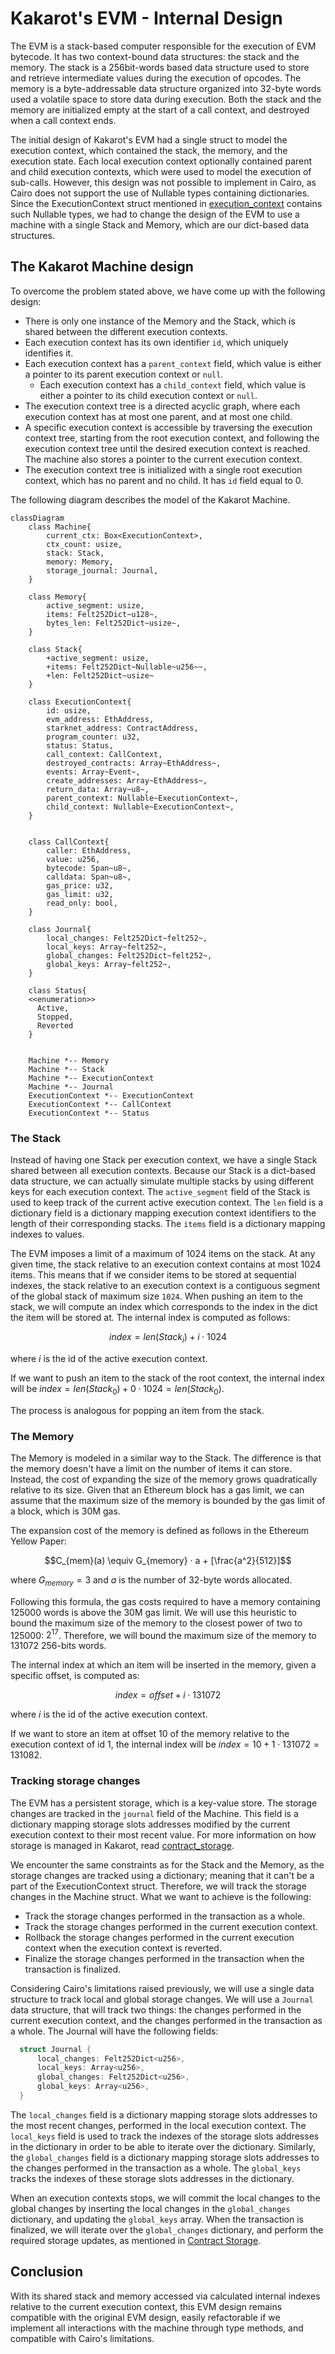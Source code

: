 # Kakarot's EVM - Internal Design

The EVM is a stack-based computer responsible for the execution of EVM bytecode.
It has two context-bound data structures: the stack and the memory. The stack is
a 256bit-words based data structure used to store and retrieve intermediate
values during the execution of opcodes. The memory is a byte-addressable data
structure organized into 32-byte words used a volatile space to store data
during execution. Both the stack and the memory are initialized empty at the
start of a call context, and destroyed when a call context ends.

The initial design of Kakarot's EVM had a single struct to model the execution
context, which contained the stack, the memory, and the execution state. Each
local execution context optionally contained parent and child execution
contexts, which were used to model the execution of sub-calls. However, this
design was not possible to implement in Cairo, as Cairo does not support the use
of Nullable types containing dictionaries. Since the ExecutionContext struct
mentioned in [execution_context](./execution_context.md) contains such Nullable
types, we had to change the design of the EVM to use a machine with a single
Stack and Memory, which are our dict-based data structures.

## The Kakarot Machine design

To overcome the problem stated above, we have come up with the following design:

- There is only one instance of the Memory and the Stack, which is shared
  between the different execution contexts.
- Each execution context has its own identifier `id`, which uniquely identifies
  it.
- Each execution context has a `parent_context` field, which value is either a
  pointer to its parent execution context or `null`.
  - Each execution context has a `child_context` field, which value is either a
    pointer to its child execution context or `null`.
- The execution context tree is a directed acyclic graph, where each execution
  context has at most one parent, and at most one child.
- A specific execution context is accessible by traversing the execution context
  tree, starting from the root execution context, and following the execution
  context tree until the desired execution context is reached. The machine also
  stores a pointer to the current execution context.
- The execution context tree is initialized with a single root execution
  context, which has no parent and no child. It has `id` field equal to 0.

The following diagram describes the model of the Kakarot Machine.

```mermaid
classDiagram
    class Machine{
        current_ctx: Box<ExecutionContext>,
        ctx_count: usize,
        stack: Stack,
        memory: Memory,
        storage_journal: Journal,
    }

    class Memory{
        active_segment: usize,
        items: Felt252Dict~u128~,
        bytes_len: Felt252Dict~usize~,
    }

    class Stack{
        +active_segment: usize,
        +items: Felt252Dict~Nullable~u256~~,
        +len: Felt252Dict~usize~
    }

    class ExecutionContext{
        id: usize,
        evm_address: EthAddress,
        starknet_address: ContractAddress,
        program_counter: u32,
        status: Status,
        call_context: CallContext,
        destroyed_contracts: Array~EthAddress~,
        events: Array~Event~,
        create_addresses: Array~EthAddress~,
        return_data: Array~u8~,
        parent_context: Nullable~ExecutionContext~,
        child_context: Nullable~ExecutionContext~,
    }


    class CallContext{
        caller: EthAddress,
        value: u256,
        bytecode: Span~u8~,
        calldata: Span~u8~,
        gas_price: u32,
        gas_limit: u32,
        read_only: bool,
    }

    class Journal{
        local_changes: Felt252Dict~felt252~,
        local_keys: Array~felt252~,
        global_changes: Felt252Dict~felt252~,
        global_keys: Array~felt252~,
    }

    class Status{
    <<enumeration>>
      Active,
      Stopped,
      Reverted
    }


    Machine *-- Memory
    Machine *-- Stack
    Machine *-- ExecutionContext
    Machine *-- Journal
    ExecutionContext *-- ExecutionContext
    ExecutionContext *-- CallContext
    ExecutionContext *-- Status
```

### The Stack

Instead of having one Stack per execution context, we have a single Stack shared
between all execution contexts. Because our Stack is a dict-based data
structure, we can actually simulate multiple stacks by using different keys for
each execution context. The `active_segment` field of the Stack is used to keep
track of the current active execution context. The `len` field is a dictionary
field is a dictionary mapping execution context identifiers to the length of
their corresponding stacks. The `items` field is a dictionary mapping indexes to
values.

The EVM imposes a limit of a maximum of 1024 items on the stack. At any given
time, the stack relative to an execution context contains at most 1024 items.
This means that if we consider items to be stored at sequential indexes, the
stack relative to an execution context is a contiguous segment of the global
stack of maximum size `1024`. When pushing an item to the stack, we will compute
an index which corresponds to the index in the dict the item will be stored at.
The internal index is computed as follows:

$$index = len(Stack_i) + i \cdot 1024$$

where $i$ is the id of the active execution context.

If we want to push an item to the stack of the root context, the internal index
will be $index = len(Stack_0) + 0 \cdot 1024 = len(Stack_0)$.

The process is analogous for popping an item from the stack.

### The Memory

The Memory is modeled in a similar way to the Stack. The difference is that the
memory doesn't have a limit on the number of items it can store. Instead, the
cost of expanding the size of the memory grows quadratically relative to its
size. Given that an Ethereum block has a gas limit, we can assume that the
maximum size of the memory is bounded by the gas limit of a block, which is 30M
gas.

The expansion cost of the memory is defined as follows in the Ethereum Yellow
Paper:

$$C_{mem}(a) \equiv G_{memory} · a + [\frac{a^2}{512}]$$

where $G_{memory} = 3$ and $a$ is the number of 32-byte words allocated.

Following this formula, the gas costs required to have a memory containing
125000 words is above the 30M gas limit. We will use this heuristic to bound the
maximum size of the memory to the closest power of two to 125000: $2^17$.
Therefore, we will bound the maximum size of the memory to 131072 256-bits
words.

The internal index at which an item will be inserted in the memory, given a
specific offset, is computed as:

$$index = offset + i \cdot 131072$$

where $i$ is the id of the active execution context.

If we want to store an item at offset 10 of the memory relative to the execution
context of id 1, the internal index will be
$index = 10 + 1 \cdot 131072 = 131082$.

### Tracking storage changes

The EVM has a persistent storage, which is a key-value store. The storage
changes are tracked in the `journal` field of the Machine. This field is a
dictionary mapping storage slots addresses modified by the current execution
context to their most recent value. For more information on how storage is
managed in Kakarot, read [contract_storage](./contract_storage.md).

We encounter the same constraints as for the Stack and the Memory, as the
storage changes are tracked using a dictionary; meaning that it can't be a part
of the ExecutionContext struct. Therefore, we will track the storage changes in
the Machine struct. What we want to achieve is the following:

- Track the storage changes performed in the transaction as a whole.
- Track the storage changes performed in the current execution context.
- Rollback the storage changes performed in the current execution context when
  the execution context is reverted.
- Finalize the storage changes performed in the transaction when the transaction
  is finalized.

Considering Cairo's limitations raised previously, we will use a single data
structure to track local and global storage changes. We will use a `Journal`
data structure, that will track two things: the changes performed in the current
execution context, and the changes performed in the transaction as a whole. The
Journal will have the following fields:

```rust
  struct Journal {
      local_changes: Felt252Dict<u256>,
      local_keys: Array<u256>,
      global_changes: Felt252Dict<u256>,
      global_keys: Array<u256>,
  }
```

The `local_changes` field is a dictionary mapping storage slots addresses to the
most recent changes, performed in the local execution context. The `local_keys`
field is used to track the indexes of the storage slots addresses in the
dictionary in order to be able to iterate over the dictionary. Similarly, the
`global_changes` field is a dictionary mapping storage slots addresses to the
changes performed in the transaction as a whole. The `global_keys` tracks the
indexes of these storage slots addresses in the dictionary.

When an execution contexts stops, we will commit the local changes to the global
changes by inserting the local changes in the `global_changes` dictionary, and
updating the `global_keys` array. When the transaction is finalized, we will
iterate over the `global_changes` dictionary, and perform the required storage
updates, as mentioned in [Contract Storage](./contract_storage.md).

## Conclusion

With its shared stack and memory accessed via calculated internal indexes
relative to the current execution context, this EVM design remains compatible
with the original EVM design, easily refactorable if we implement all
interactions with the machine through type methods, and compatible with Cairo's
limitations.
